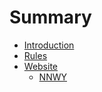 # Summary

* [Introduction](README.md)
* [Rules](rules.md)
* [Website](chapter1.md)
  * [NNWY](chapter1/nnwy.md)

